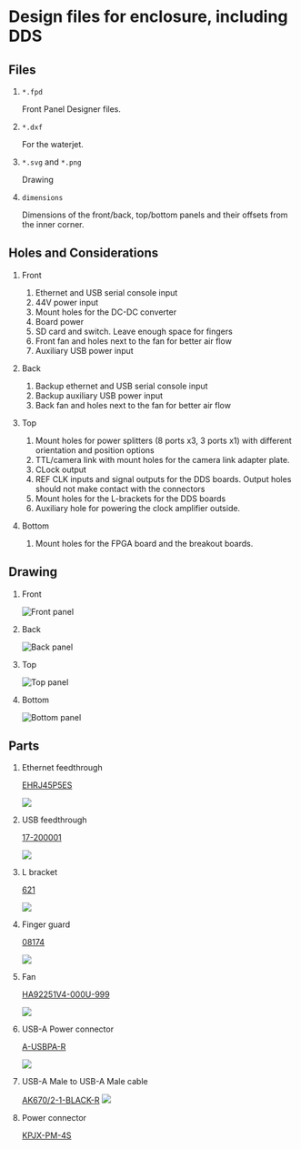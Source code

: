 # Design files for enclosure, including DDS

## Files

1. `*.fpd`

    Front Panel Designer files.

2. `*.dxf`

    For the waterjet.

3. `*.svg` and `*.png`

    Drawing

4. `dimensions`

    Dimensions of the front/back, top/bottom panels and their offsets from
    the inner corner.

## Holes and Considerations

1. Front

    1. Ethernet and USB serial console input
    2. 44V power input
    3. Mount holes for the DC-DC converter
    4. Board power
    5. SD card and switch. Leave enough space for fingers
    6. Front fan and holes next to the fan for better air flow
    7. Auxiliary USB power input

2. Back

    1. Backup ethernet and USB serial console input
    2. Backup auxiliary USB power input
    3. Back fan and holes next to the fan for better air flow

3. Top

    1. Mount holes for power splitters (8 ports x3, 3 ports x1) with different
    orientation and position options
    2. TTL/camera link with mount holes for the camera link adapter plate.
    3. CLock output
    4. REF CLK inputs and signal outputs for the DDS boards. Output holes
    should not make contact with the connectors
    5. Mount holes for the L-brackets for the DDS boards
    6. Auxiliary hole for powering the clock amplifier outside.

4. Bottom

    1. Mount holes for the FPGA board and the breakout boards.

## Drawing

1. Front

    ![Front panel](front.png)

2. Back

    ![Back panel](back.png)

3. Top

    ![Top panel](top.png)

4. Bottom

    ![Bottom panel](bottom.png)

## Parts

1. Ethernet feedthrough

    [EHRJ45P5ES](http://www.digikey.com/product-detail/en/EHRJ45P5ES/EHRJ45P5ES-ND/2666475)

    ![](img/EHRJ45P5ES.jpg)

2. USB feedthrough

    [17-200001](http://www.digikey.com/product-detail/en/17-200001/626-1352-ND/2184932)

    ![](img/17-200001.jpg)

3. L bracket

    [621](http://www.digikey.com/product-detail/en/621/621K-ND/316544)

    ![](img/621.jpg)

4. Finger guard

    [08174](http://www.digikey.com/product-detail/en/08174/CR220-ND/43240)

    ![](img/08174.jpg)

5. Fan

    [HA92251V4-000U-999](http://www.digikey.com/product-detail/en/HA92251V4-000U-999/259-1614-ND/1937331)

    ![](img/HA92251V4-000U-999.jpg)

6. USB-A Power connector

    [A-USBPA-R](http://www.digikey.com/product-detail/en/A-USBPA-R/AE10091-ND/1007894)

    ![](img/A-USBPA-R.jpg)

7. USB-A Male to USB-A Male cable

    [AK670/2-1-BLACK-R](http://www.digikey.com/product-detail/en/AK670%2F2-1-BLACK-R/AE10623-ND/2391702)
    ![](img/AK670_2_BLACK-R.jpg)

8. Power connector

    [KPJX-PM-4S](http://www.mouser.com/ProductDetail/Kycon/KPJX-PM-4S/?qs=sGAEpiMZZMtnOp%252bbbqA001IXQJRyqYiVKhxOyaJFs88%3d)
